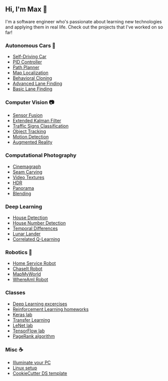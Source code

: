 ## Hi, I'm Max 👋

I'm a software engineer who's passionate about learning new technologies and applying them in real life. Check out the projects that I've worked on so far!  
 
### Autonomous Cars :car: 

 - [Self-Driving Car](https://github.com/max-kazak/CarND-Capstone) 
 - [PID Controller](https://github.com/max-kazak/PID_Controller) 
 - [Path Planner](https://github.com/max-kazak/PathPlanner) 
 - [Map Localization](https://github.com/max-kazak/Localization-ParticleFilter) 
 - [Behavioral Cloning](https://github.com/max-kazak/AutonomousCar_Mk1) 
 - [Advanced Lane Finding](https://github.com/max-kazak/AdvancedLaneFinding)
 - [Basic Lane Finding](https://github.com/max-kazak/FindLaneLinesP1)

### Computer Vision :camera: 
 - [Sensor Fusion](https://github.com/max-kazak/SensorFusion)
 - [Extended Kalman Filter](https://github.com/max-kazak/EKF)
 - [Traffic Signs Classification](https://github.com/max-kazak/CarND_TrafficSigns_Classification) 
 - [Object Tracking](https://github.com/max-kazak/CV_Tracking)
 - [Motion Detection](https://github.com/max-kazak/CV_Motion_Detection)
 - [Augmented Reality](https://github.com/max-kazak/CV_AR)

### Computational Photography
 - [Cinemagraph](https://github.com/max-kazak/CP_Cinemagrpah)
 - [Seam Carving](https://github.com/max-kazak/CP_Seam_Carving)
 - [Video Textures](https://github.com/max-kazak/CP_video_textures)
 - [HDR](https://github.com/max-kazak/CP_HDR)
 - [Panorama](https://github.com/max-kazak/CP_Panorama)
 - [Blending](https://github.com/max-kazak/CP_Pyramid_Blending)

### Deep Learning
 - [House Detection](https://github.com/max-kazak/house_detection)
 - [House Number Detection](https://github.com/max-kazak/CV_House_Numbers_Detection)
 - [Temporal Differences](https://github.com/max-kazak/RL_Sutton)
 - [Lunar Lander](https://github.com/max-kazak/LunarLander)
 - [Correlated Q-Learning](https://github.com/max-kazak/Correlated-QLearning)

### Robotics :robot: 
 - [Home Service Robot](https://github.com/max-kazak/HomeServiceRobot)
 - [ChaseIt Robot](https://github.com/max-kazak/RoboticsND-ChaseIt)
 - [MapMyWorld](https://github.com/max-kazak/RoboticsND-MapMyWorld)
 - [WhereAmI Robot](https://github.com/max-kazak/RoboticsND-WhereAmI)

### Classes
 - [Deep Learning excercises](https://github.com/max-kazak/deep-learning)
 - [Reinforcement Learning homeworks](https://github.com/max-kazak/RL_HW)
 - [Keras lab](https://github.com/max-kazak/CarND-Keras-Lab)
 - [Transfer Learning](https://github.com/max-kazak/CarND-Transfer-Learning-Lab)
 - [LeNet lab](https://github.com/max-kazak/CarND-LeNet-Lab)
 - [TensorFlow lab](https://github.com/max-kazak/CarND-TensorFlow-Lab)
 - [PageRank algorithm](https://github.com/max-kazak/PageRank)
 
### Misc :coffee: 
 - [Illuminate your PC](https://github.com/max-kazak/PC_LED_Controller)
 - [Linux setup](https://github.com/max-kazak/Linux_setup)
 - [CookieCutter DS template](https://github.com/max-kazak/template-ds)



<!--
**max-kazak/max-kazak** is a ✨ _special_ ✨ repository because its `README.md` (this file) appears on your GitHub profile.

Here are some ideas to get you started:

- 🔭 I’m currently working on ...
- 🌱 I’m currently learning ...
- 👯 I’m looking to collaborate on ...
- 🤔 I’m looking for help with ...
- 💬 Ask me about ...
- 📫 How to reach me: ...
- ⚡ Fun fact: ...
-->

